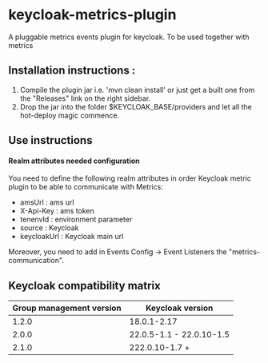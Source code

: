 # keycloak-metrics-plugin
A pluggable metrics events plugin for keycloak. To be used together with metrics 

## Installation instructions :

1. Compile the plugin jar i.e. 'mvn clean install' or just get a built one from the "Releases" link on the right sidebar.
2. Drop the jar into the folder $KEYCLOAK_BASE/providers and let all the hot-deploy magic commence.


## Use instructions

#### Realm attributes needed configuration

You need to define the following realm attributes in order Keycloak metric plugin to be able to communicate with Metrics:
- amsUrl : ams url
- X-Api-Key : ams token
- tenenvId : environment parameter
- source : Keycloak
- keycloakUrl : Keycloak main url

Moreover, you need to add in Events Config -> Event Listeners the "metrics-communication".

## Keycloak compatibility matrix
| Group management version | Keycloak version         |
|--------------------------|--------------------------|
| 1.2.0                    | 18.0.1-2.17              |
| 2.0.0                    | 22.0.5-1.1 - 22.0.10-1.5 |
| 2.1.0                    | 222.0.10-1.7 +           |